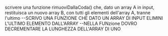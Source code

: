 scrivere una funzione rimuoviDallaCoda() che, dato un array A in input, restituisca un nuovo array B, con tutti gli elementi dell'array A, tranne l'ultimo
--SCRIVO UNA FUNZIONE CHE DATO UN ARRAY DI INPUT ELIMINI L'ULTIMO ELEMENTO DALL'ARRAY
--NELLA FUNzione DOVRO DECREMENTARE LA LUNGHEZZA DELL'ARRAY DI UNO